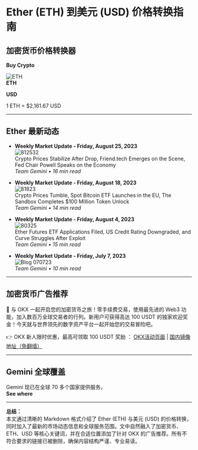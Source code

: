 # Ether (ETH) 到美元 (USD) 价格转换指南

## 加密货币价格转换器

**Buy Crypto**

![ETH](https://www.gemini.com/images/currencies/icons/circle/ETH.svg)  
**ETH**

**USD**

1 ETH = $2,161.67 USD

---

## Ether 最新动态

- **Weekly Market Update - Friday, August 25, 2023**  
  ![812532](https://www.jmhbdh.com/wp-content/img/996673401591721.webp)  
  Crypto Prices Stabilize After Drop, Friend.tech Emerges on the Scene, Fed Chair Powell Speaks on the Economy  
  *Team Gemini • 16 min read*

- **Weekly Market Update - Friday, August 18, 2023**  
  ![81823](https://www.jmhbdh.com/wp-content/img/535244664179945.webp)  
  Crypto Prices Tumble, Spot Bitcoin ETF Launches in the EU, The Sandbox Completes $100 Million Token Unlock  
  *Team Gemini • 14 min read*

- **Weekly Market Update - Friday, August 4, 2023**  
  ![80325](https://www.jmhbdh.com/wp-content/img/3084106156836743.webp)  
  Ether Futures ETF Applications Filed, US Credit Rating Downgraded, and Curve Struggles After Exploit  
  *Team Gemini • 15 min read*

- **Weekly Market Update - Friday, July 7, 2023**  
  ![Blog 070723](https://www.jmhbdh.com/wp-content/img/8629599223.webp)  
  *Team Gemini • 10 min read*

---

## 加密货币广告推荐

🚀 与 OKX 一起开启您的加密货币之旅！零手续费交易，使用最先进的 Web3 功能，加入数百万全球交易者的行列。新用户可获得高达 100 USDT 的独家欢迎奖金！今天就与世界领先的数字资产平台一起开始您的交易冒险吧。

👉 OKX 新人限时优惠，最高可领取 100 USDT 奖励 ： [OKX活动页面](https://bit.ly/OKXe) | [国内镜像地址（免翻墙）](https://bit.ly/okX)

---

## Gemini 全球覆盖

Gemini 现已在全球 70 多个国家提供服务。  
**See where**


---

**总结：**  
本文通过清晰的 Markdown 格式介绍了 Ether (ETH) 与美元 (USD) 的价格转换，同时加入了最新的市场动态信息和全球服务范围。文中自然融入了加密货币、ETH、USD 等核心关键词，并在合适位置添加了针对 OKX 的广告推荐。所有不符合要求的链接已被删除，确保内容结构严谨、专业易读。